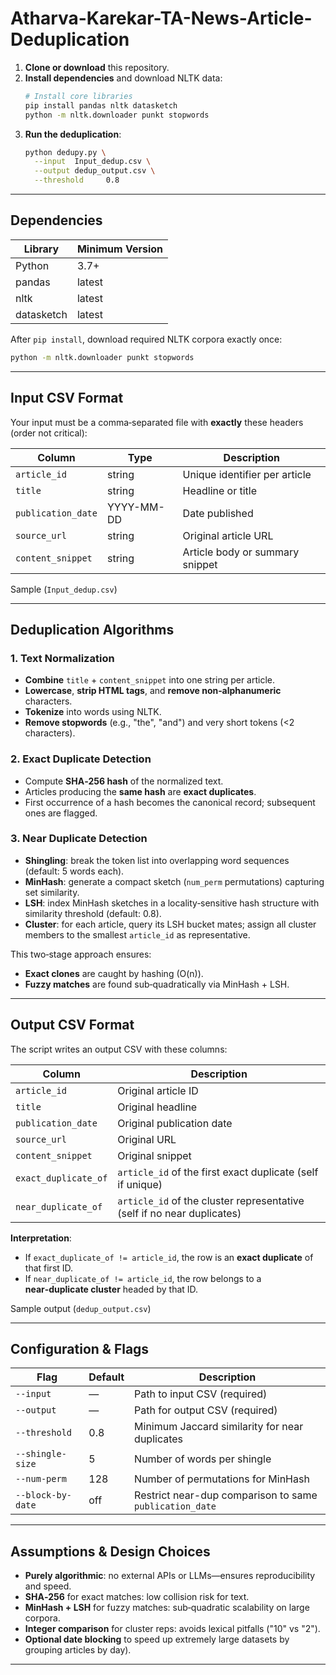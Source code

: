 # Atharva-Karekar-TA-News-Article-Deduplication

1. **Clone or download** this repository.
2. **Install dependencies** and download NLTK data:
   ```bash
   # Install core libraries
   pip install pandas nltk datasketch
   python -m nltk.downloader punkt stopwords
   ```
3. **Run the deduplication**:
   ```bash
   python dedupy.py \
     --input  Input_dedup.csv \
     --output dedup_output.csv \
     --threshold     0.8  
   ```

---

##  Dependencies

Library    | Minimum Version |                                  
---------- | --------------- | 
Python     | 3.7+            |                                   
pandas     | latest          |                
nltk       | latest          |             
datasketch | latest          |  

After `pip install`, download required NLTK corpora exactly once:

```bash
python -m nltk.downloader punkt stopwords
```

---

##  Input CSV Format

Your input must be a comma‑separated file with **exactly** these headers (order not critical):

Column             | Type       | Description                     
----------------- | ---------- | -------------------------------
`article_id`       | string     | Unique identifier per article   
`title`            | string     | Headline or title               
`publication_date` | YYYY-MM-DD | Date published                  
`source_url`       | string     | Original article URL            
`content_snippet`  | string     | Article body or summary snippet 

Sample (`Input_dedup.csv`)

---

##  Deduplication Algorithms

### 1. Text Normalization

- **Combine** `title` + `content_snippet` into one string per article.
- **Lowercase**, **strip HTML tags**, and **remove non‑alphanumeric** characters.
- **Tokenize** into words using NLTK.
- **Remove stopwords** (e.g., "the", "and") and very short tokens (<2 characters).

### 2. Exact Duplicate Detection

- Compute **SHA‑256 hash** of the normalized text.
- Articles producing the **same hash** are **exact duplicates**.
- First occurrence of a hash becomes the canonical record; subsequent ones are flagged.

### 3. Near Duplicate Detection

- **Shingling**: break the token list into overlapping word sequences (default: 5 words each).
- **MinHash**: generate a compact sketch (`num_perm` permutations) capturing set similarity.
- **LSH**: index MinHash sketches in a locality‑sensitive hash structure with similarity threshold (default: 0.8).
- **Cluster**: for each article, query its LSH bucket mates; assign all cluster members to the smallest `article_id` as representative.

This two‑stage approach ensures:

- **Exact clones** are caught by hashing (O(n)).
- **Fuzzy matches** are found sub‑quadratically via MinHash + LSH.

---

##  Output CSV Format

The script writes an output CSV with these columns:

Column               | Description                                                             
-------------------- | -----------------------------------------------------------------------
`article_id`         | Original article ID                                                     
`title`              | Original headline                                                       
`publication_date`   | Original publication date                                                
`source_url`         | Original URL                                                           
`content_snippet`    | Original snippet                                                         
`exact_duplicate_of` | `article_id` of the first exact duplicate (self if unique)              
`near_duplicate_of`  | `article_id` of the cluster representative (self if no near duplicates) 

**Interpretation**:

- If `exact_duplicate_of != article_id`, the row is an **exact duplicate** of that first ID.
- If `near_duplicate_of != article_id`, the row belongs to a **near‑duplicate cluster** headed by that ID.

Sample output (`dedup_output.csv`)

---

##  Configuration & Flags

Flag              | Default | Description                                             
----------------- | ------- | --------------------------------------------------------
`--input`         | —       | Path to input CSV (required)                            
`--output`        | —       | Path for output CSV (required)                          
`--threshold`     | 0.8     | Minimum Jaccard similarity for near duplicates          
`--shingle-size`  | 5       | Number of words per shingle                             
`--num-perm`      | 128     | Number of permutations for MinHash                       
`--block-by-date` | off     | Restrict near-dup comparison to same `publication_date`  


---

##  Assumptions & Design Choices

- **Purely algorithmic**: no external APIs or LLMs—ensures reproducibility and speed.
- **SHA‑256** for exact matches: low collision risk for text.
- **MinHash + LSH** for fuzzy matches: sub‑quadratic scalability on large corpora.
- **Integer comparison** for cluster reps: avoids lexical pitfalls ("10" vs "2").
- **Optional date blocking** to speed up extremely large datasets by grouping articles by day).

---
